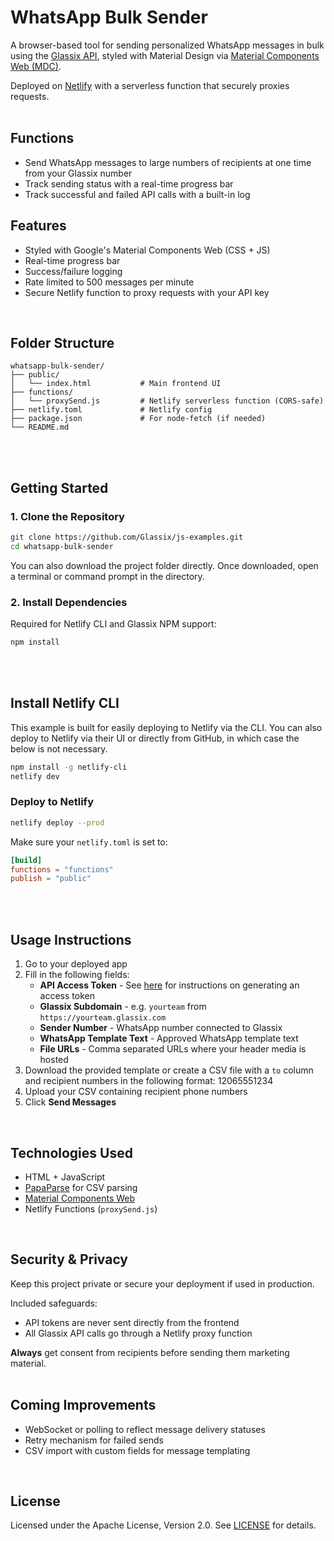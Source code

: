 # WhatsApp Bulk Sender

A browser-based tool for sending personalized WhatsApp messages in bulk using the [Glassix API](https://docs.glassix.com), styled with Material Design via [Material Components Web (MDC)](https://github.com/material-components/material-components-web).

Deployed on [Netlify](https://www.netlify.com/) with a serverless function that securely proxies requests.
<br>
<br>

## Functions

- Send WhatsApp messages to large numbers of recipients at one time from your Glassix number
- Track sending status with a real-time progress bar
- Track successful and failed API calls with a built-in log

## Features

- Styled with Google's Material Components Web (CSS + JS)
- Real-time progress bar
- Success/failure logging
- Rate limited to 500 messages per minute
- Secure Netlify function to proxy requests with your API key
<br>

## Folder Structure

```
whatsapp-bulk-sender/
├── public/
│   └── index.html           # Main frontend UI
├── functions/
│   └── proxySend.js         # Netlify serverless function (CORS-safe)
├── netlify.toml             # Netlify config
├── package.json             # For node-fetch (if needed)
└── README.md
```
<br>
<br>

## Getting Started

### 1. Clone the Repository

```bash
git clone https://github.com/Glassix/js-examples.git
cd whatsapp-bulk-sender
```
You can also download the project folder directly. Once downloaded, open a terminal or command prompt in the directory.

### 2. Install Dependencies

Required for Netlify CLI and Glassix NPM support:

```bash
npm install
```
<br>
<br>

## Install Netlify CLI

This example is built for easily deploying to Netlify via the CLI. You can also deploy to Netlify via their UI or directly from GitHub, in which case the below is not necessary.

```bash
npm install -g netlify-cli
netlify dev
```

### Deploy to Netlify

```bash
netlify deploy --prod
```

Make sure your `netlify.toml` is set to:

```toml
[build]
functions = "functions"
publish = "public"
```
<br>
<br>

## Usage Instructions

1. Go to your deployed app
2. Fill in the following fields:
   - **API Access Token** - See [here](https://docs.glassix.com/reference/access-token#/) for instructions on generating an access token
   - **Glassix Subdomain** - e.g. `yourteam` from `https://yourteam.glassix.com`
   - **Sender Number** - WhatsApp number connected to Glassix
   - **WhatsApp Template Text** - Approved WhatsApp template text
   - **File URLs** - Comma separated URLs where your header media is hosted
3. Download the provided template or create a CSV file with a `to` column and recipient numbers in the following format: 12065551234
4. Upload your CSV containing recipient phone numbers
5. Click **Send Messages**
<br>

## Technologies Used

- HTML + JavaScript
- [PapaParse](https://www.papaparse.com/) for CSV parsing
- [Material Components Web](https://github.com/material-components/material-components-web)
- Netlify Functions (`proxySend.js`)
<br>

## Security & Privacy

Keep this project private or secure your deployment if used in production.

Included safeguards:
- API tokens are never sent directly from the frontend
- All Glassix API calls go through a Netlify proxy function

**Always** get consent from recipients before sending them marketing material.
<br>
<br>

## Coming Improvements

- WebSocket or polling to reflect message delivery statuses
- Retry mechanism for failed sends
- CSV import with custom fields for message templating
<br>

## License

Licensed under the Apache License, Version 2.0. See [LICENSE](https://github.com/Glassix/js-examples/blob/whatsapp-sender/LICENSE) for details.